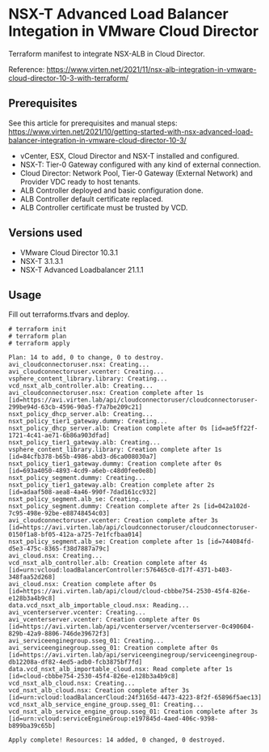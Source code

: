 # NSX-T Advanced Load Balancer Integation in VMware Cloud Director
Terraform manifest to integrate NSX-ALB in Cloud Director.

Reference: https://www.virten.net/2021/11/nsx-alb-integration-in-vmware-cloud-director-10-3-with-terraform/

## Prerequisites
See this article for prerequisites and manual steps: https://www.virten.net/2021/10/getting-started-with-nsx-advanced-load-balancer-integration-in-vmware-cloud-director-10-3/

- vCenter, ESX, Cloud Director and NSX-T installed and configured.
- NSX-T: Tier-0 Gateway configured with any kind of external connection.
- Cloud Director: Network Pool, Tier-0 Gateway (External Network) and Provider VDC ready to host tenants.
- ALB Controller deployed and basic configuration done.
- ALB Controller default certificate replaced.
- ALB Controller certificate must be trusted by VCD.

## Versions used
- VMware Cloud Director 10.3.1
- NSX-T 3.1.3.1
- NSX-T Advanced Loadbalancer 21.1.1

## Usage
Fill out terraforms.tfvars and deploy.

```
# terraform init
# terraform plan
# terraform apply

Plan: 14 to add, 0 to change, 0 to destroy.
avi_cloudconnectoruser.nsx: Creating...
avi_cloudconnectoruser.vcenter: Creating...
vsphere_content_library.library: Creating...
vcd_nsxt_alb_controller.alb: Creating...
avi_cloudconnectoruser.nsx: Creation complete after 1s [id=https://avi.virten.lab/api/cloudconnectoruser/cloudconnectoruser-299be94d-63cb-4596-90a5-f7a7be209c21]
nsxt_policy_dhcp_server.alb: Creating...
nsxt_policy_tier1_gateway.dummy: Creating...
nsxt_policy_dhcp_server.alb: Creation complete after 0s [id=ae5ff22f-1721-4c41-ae71-6b86a903dfad]
nsxt_policy_tier1_gateway.alb: Creating...
vsphere_content_library.library: Creation complete after 1s [id=84cfb378-b65b-4986-abd3-d6ca008030a7]
nsxt_policy_tier1_gateway.dummy: Creation complete after 0s [id=693a4050-4893-4cd9-a6eb-c48d0fee0e8b]
nsxt_policy_segment.dummy: Creating...
nsxt_policy_tier1_gateway.alb: Creation complete after 2s [id=adaaf508-aea8-4a46-990f-7dad161cc932]
nsxt_policy_segment.alb_se: Creating...
nsxt_policy_segment.dummy: Creation complete after 2s [id=042a102d-7c95-498e-92be-e88748454c03]
avi_cloudconnectoruser.vcenter: Creation complete after 3s [id=https://avi.virten.lab/api/cloudconnectoruser/cloudconnectoruser-0150f1a8-bf05-412a-a725-7e1fcfbaa014]
nsxt_policy_segment.alb_se: Creation complete after 1s [id=744084fd-d5e3-475c-8365-f38d7887a79c]
avi_cloud.nsx: Creating...
vcd_nsxt_alb_controller.alb: Creation complete after 4s [id=urn:vcloud:loadBalancerController:576465c0-d17f-4371-b403-348faa52d268]
avi_cloud.nsx: Creation complete after 0s [id=https://avi.virten.lab/api/cloud/cloud-cbbbe754-2530-45f4-826e-e128b3a4b9c8]
data.vcd_nsxt_alb_importable_cloud.nsx: Reading...
avi_vcenterserver.vcenter: Creating...
avi_vcenterserver.vcenter: Creation complete after 0s [id=https://avi.virten.lab/api/vcenterserver/vcenterserver-0c490604-829b-42a9-8806-746de39672f3]
avi_serviceenginegroup.sseg_01: Creating...
avi_serviceenginegroup.sseg_01: Creation complete after 0s [id=https://avi.virten.lab/api/serviceenginegroup/serviceenginegroup-db12208a-df82-4ed5-adb0-fcb3875bf7fd]
data.vcd_nsxt_alb_importable_cloud.nsx: Read complete after 1s [id=cloud-cbbbe754-2530-45f4-826e-e128b3a4b9c8]
vcd_nsxt_alb_cloud.nsx: Creating...
vcd_nsxt_alb_cloud.nsx: Creation complete after 3s [id=urn:vcloud:loadBalancerCloud:24f3165d-4473-4223-8f2f-65896f5aec13]
vcd_nsxt_alb_service_engine_group.sseg_01: Creating...
vcd_nsxt_alb_service_engine_group.sseg_01: Creation complete after 3s [id=urn:vcloud:serviceEngineGroup:e197845d-4aed-406c-9398-b899ba39c65b]

Apply complete! Resources: 14 added, 0 changed, 0 destroyed.
```
